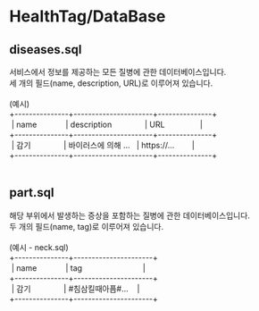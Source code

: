 # HealthTag/DataBase

## diseases.sql

서비스에서 정보를 제공하는 모든 질병에 관한 데이터베이스입니다.<br/>
세 개의 필드(name, description, URL)로 이루어져 있습니다.<br/><br/>
(예시)<br/>
+---------------+----------------------+---------------+<br/>
&nbsp;| name　　&nbsp;&nbsp;&nbsp;&nbsp;&nbsp;&nbsp;| description&nbsp;&nbsp;&nbsp;&nbsp;&nbsp;&nbsp;&nbsp;&nbsp;&nbsp;&nbsp;&nbsp;&nbsp;&nbsp;&nbsp;&nbsp;| URL&nbsp;&nbsp;&nbsp;&nbsp;&nbsp;&nbsp;&nbsp;&nbsp;&nbsp;&nbsp;&nbsp;&nbsp;&nbsp;&nbsp;&nbsp;&nbsp;|<br/>
+---------------+----------------------+---------------+<br/>
&nbsp;| 감기&nbsp;&nbsp;&nbsp;&nbsp;&nbsp;&nbsp;&nbsp;&nbsp;&nbsp;&nbsp;&nbsp;&nbsp;&nbsp;&nbsp;&nbsp;| 바이러스에 의해 ...&nbsp;&nbsp;&nbsp;| https://...&nbsp;&nbsp;&nbsp;&nbsp;&nbsp;&nbsp;&nbsp;&nbsp;|<br/>
+---------------+----------------------+---------------+<br/>
<br/>
## part.sql

해당 부위에서 발생하는 증상을 포함하는 질병에 관한 데이터베이스입니다.<br/>
두 개의 필드(name, tag)로 이루어져 있습니다.<br/><br/>
(예시 - neck.sql)<br/>
+---------------+----------------------+<br/>
&nbsp;| name　　&nbsp;&nbsp;&nbsp;&nbsp;&nbsp;&nbsp;| tag　&nbsp;&nbsp;&nbsp;&nbsp;&nbsp;&nbsp;&nbsp;&nbsp;&nbsp;&nbsp;&nbsp;&nbsp;&nbsp;&nbsp;&nbsp;&nbsp;&nbsp;&nbsp;&nbsp;&nbsp;&nbsp;&nbsp;&nbsp;&nbsp;|<br/>
+---------------+----------------------+<br/>
&nbsp;| 감기&nbsp;&nbsp;&nbsp;&nbsp;&nbsp;&nbsp;&nbsp;&nbsp;&nbsp;&nbsp;&nbsp;&nbsp;&nbsp;&nbsp;&nbsp;| #침삼킬때아픔#...&nbsp;&nbsp;&nbsp;&nbsp;|<br/>
+---------------+----------------------+<br/>